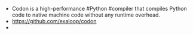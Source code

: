 - Codon is a high-performance #Python #compiler that compiles Python code to native machine code without any runtime overhead.
- https://github.com/exaloop/codon
-